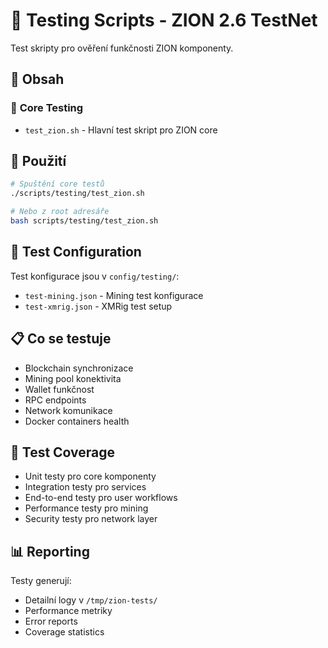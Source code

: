 # 🧪 Testing Scripts - ZION 2.6 TestNet

Test skripty pro ověření funkčnosti ZION komponenty.

## 📁 **Obsah**

### 🔗 **Core Testing**
- `test_zion.sh` - Hlavní test skript pro ZION core

## 🚀 **Použití**

```bash
# Spuštění core testů
./scripts/testing/test_zion.sh

# Nebo z root adresáře
bash scripts/testing/test_zion.sh
```

## 🔧 **Test Configuration**

Test konfigurace jsou v `config/testing/`:
- `test-mining.json` - Mining test konfigurace
- `test-xmrig.json` - XMRig test setup

## 📋 **Co se testuje**

- Blockchain synchronizace
- Mining pool konektivita
- Wallet funkčnost
- RPC endpoints
- Network komunikace
- Docker containers health

## 🎯 **Test Coverage**

- Unit testy pro core komponenty
- Integration testy pro services
- End-to-end testy pro user workflows
- Performance testy pro mining
- Security testy pro network layer

## 📊 **Reporting**

Testy generují:
- Detailní logy v `/tmp/zion-tests/`
- Performance metriky
- Error reports
- Coverage statistics